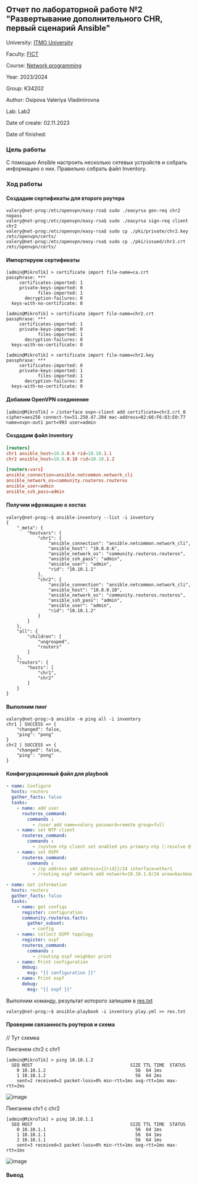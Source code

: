 ## Отчет по лабораторной работе №2 "Развертывание дополнительного CHR, первый сценарий Ansible"

University: [ITMO University](https://itmo.ru/ru/)

Faculty: [FICT](https://fict.itmo.ru)

Course: [Network programming](https://github.com/itmo-ict-faculty/network-programming)

Year: 2023/2024

Group: K34202

Author: Osipova Valeriya Vladimirovna

Lab: Lab2

Date of create: 02.11.2023

Date of finished: 

### Цель работы
С помощью Ansible настроить несколько сетевых устройств и собрать информацию о них. Правильно собрать файл Inventory.

### Ход работы

#### Создадим сертификаты для второго роутера
```console
valery@net-prog:/etc/openvpn/easy-rsa$ sudo ./easyrsa gen-req chr2 nopass
valery@net-prog:/etc/openvpn/easy-rsa$ sudo ./easyrsa sign-req client chr2
valery@net-prog:/etc/openvpn/easy-rsa$ sudo cp ./pki/private/chr2.key /etc/openvpn/certs/
valery@net-prog:/etc/openvpn/easy-rsa$ sudo cp ./pki/issued/chr2.crt /etc/openvpn/certs/
```

#### Импортируем сертификаты
```console
[admin@MikroTik] > certificate import file-name=ca.crt 
passphrase: *** 
     certificates-imported: 1
     private-keys-imported: 0
            files-imported: 1
       decryption-failures: 0
  keys-with-no-certificate: 0

[admin@MikroTik] > certificate import file-name=chr2.crt 
passphrase: *** 
     certificates-imported: 1
     private-keys-imported: 0
            files-imported: 1
       decryption-failures: 0
  keys-with-no-certificate: 0

[admin@MikroTik] > certificate import file-name=chr2.key 
passphrase: *** 
     certificates-imported: 0
     private-keys-imported: 1
            files-imported: 1
       decryption-failures: 0
  keys-with-no-certificate: 0
```

#### Добавим OpenVPN соединение
```console
[admin@MikroTik] > /interface ovpn-client add certificate=chr2.crt_0 cipher=aes256 connect-to=51.250.47.204 mac-address=02:66:F6:83:E0:77 name=ovpn-out1 port=993 user=admin
```

#### Создадим файл inventory
```conf
[routers]
chr1 ansible_host=10.8.0.6 rid=10.10.1.1
chr2 ansible_host=10.8.0.10 rid=10.10.1.2

[routers:vars]
ansible_connection=ansible.netcommon.network_cli
ansible_network_os=community.routeros.routeros
ansible_user=admin
ansible_ssh_pass=admin
```

#### Получим ифромацию о хостах
```console
valery@net-prog:~$ ansible-inventory --list -i inventory
{
    "_meta": {
        "hostvars": {
            "chr1": {
                "ansible_connection": "ansible.netcommon.network_cli",
                "ansible_host": "10.8.0.6",
                "ansible_network_os": "community.routeros.routeros",
                "ansible_ssh_pass": "admin",
                "ansible_user": "admin",
                "rid": "10.10.1.1"
            },
            "chr2": {
                "ansible_connection": "ansible.netcommon.network_cli",
                "ansible_host": "10.8.0.10",
                "ansible_network_os": "community.routeros.routeros",
                "ansible_ssh_pass": "admin",
                "ansible_user": "admin",
                "rid": "10.10.1.2"
            }
        }
    },
    "all": {
        "children": [
            "ungrouped",
            "routers"
        ]
    },
    "routers": {
        "hosts": [
            "chr1",
            "chr2"
        ]
    }
}
```

#### Выполним пинг 
```console
valery@net-prog:~$ ansible -m ping all -i inventory
chr1 | SUCCESS => {
    "changed": false,
    "ping": "pong"
}
chr2 | SUCCESS => {
    "changed": false,
    "ping": "pong"
}
```

#### Конфигурационный файл для playbook

```yml
- name: Configure
  hosts: routers
  gather_facts: false
  tasks:
    - name: add user
      routeros_command:
        commands :
          - /user add name=valery password=remote group=full
    - name: set NTP client
      routeros_command:
        commands :
          - /system ntp client set enabled yes primary-ntp [:resolve @.ru.pool.ntp.org] secondary-ntp [:resolve 1.ru.pool.ntp.org]
    - name: set OSPF
      routeros_command:
        commands :
          - /ip address add address={{rid}}/24 interface=ether1
          - /routing ospf network add network=10.10.1.0/24 area=backbone

- name: Get information
  hosts: routers
  gather_facts: false
  tasks:
    - name: get configs
      register: configuration
      community.routeros.facts:
        gather_subset:
          - config
    - name: collect OSPF topology
      register: ospf
      routeros_command:
        commands :
          - /routing ospf neighbor print
    - name: Print configuration
      debug:
        msg: "{{ configuration }}"
    - name: Print ospf
      debug:
        msg: "{{ ospf }}"
```

Выполним команду, результат которого запишем в [res.txt](res.txt)
```console
valery@net-prog:~$ ansible-playbook -i inventory play.yml >> res.txt
```

#### Проверим связанность роутеров и схема
// Тут схемка

Пинганем chr2 с chr1
```console
[admin@MikroTik] > ping 10.10.1.2
  SEQ HOST                                     SIZE TTL TIME  STATUS
    0 10.10.1.2                                  56  64 1ms
    1 10.10.1.2                                  56  64 2ms
    sent=2 received=2 packet-loss=0% min-rtt=1ms avg-rtt=1ms max-rtt=2ms
```
![image](https://github.com/Valeriya-Osipova/2023_2024-network_programming-k34202-osipova_v_v/assets/64967406/5b4db887-a9c0-49fa-88e4-3b7ef28a3f0c)


Пинганем chr1 с chr2
```console
[admin@MikroTik] > ping 10.10.1.1
  SEQ HOST                                     SIZE TTL TIME  STATUS
    0 10.10.1.1                                  56  64 1ms
    1 10.10.1.1                                  56  64 1ms
    2 10.10.1.1                                  56  64 1ms
    sent=3 received=3 packet-loss=0% min-rtt=1ms avg-rtt=1ms max-rtt=1ms
```
![image](https://github.com/Valeriya-Osipova/2023_2024-network_programming-k34202-osipova_v_v/assets/64967406/8f79c106-059f-4e6b-b3e7-08fef104b836)

#### Вывод

